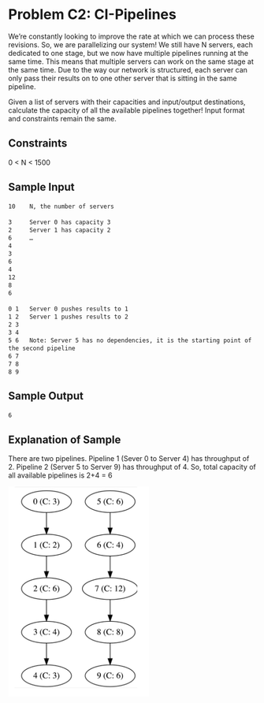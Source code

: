 # Problem C2: CI-Pipelines
We’re constantly looking to improve the rate at which we can process these revisions. So, we are parallelizing our system! We still have N servers, each dedicated to one stage, but we now have multiple pipelines running at the same time. This means that multiple servers can work on the same stage at the same time. Due to the way our network is structured, each server can only pass their results on to one other server that is sitting in the same pipeline.

Given a list of servers with their capacities and input/output destinations, calculate the capacity of all the available pipelines together!
Input format and constraints remain the same.

## Constraints
0 < N < 1500

## Sample Input
```
10    N, the number of servers

3     Server 0 has capacity 3
2     Server 1 has capacity 2
6     …
4
3
6
4
12
8
6

0 1   Server 0 pushes results to 1
1 2   Server 1 pushes results to 2
2 3
3 4
5 6   Note: Server 5 has no dependencies, it is the starting point of the second pipeline
6 7
7 8
8 9
```

## Sample Output
`6`

## Explanation of Sample
There are two pipelines. Pipeline 1 (Sever 0 to Server 4) has throughput of 2. Pipeline 2 (Server 5 to Server 9) has throughput of 4. So, total capacity of all available pipelines is 2+4 = 6

![Sample-output](./sample.jpg)
